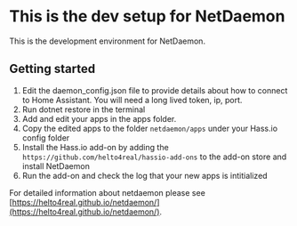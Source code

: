# This is the dev setup for NetDaemon

This is the development environment for NetDaemon.

## Getting started

1. Edit the daemon_config.json file to provide details about how to connect to Home Assistant. You will need a long lived token, ip, port.
2. Run dotnet restore in the terminal
3. Add and edit your apps in the apps folder.
4. Copy the edited apps to the folder `netdaemon/apps` under your Hass.io config folder
5. Install the Hass.io add-on by adding the `https://github.com/helto4real/hassio-add-ons` to the add-on store and install NetDaemon
6. Run the add-on and check the log that your new apps is intitialized

For detailed information about netdaemon please see [https://helto4real.github.io/netdaemon/](https://helto4real.github.io/netdaemon/).